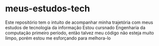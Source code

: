 # meus-estudos-tech
Este repositório tem o intuito de acompanhar minha trajetória com meus estudos de tecnologia da informação
Estou cursnado Engenharia da computação primeiro período, então talvez meu código não esteja muito limpo, porém estou me esforçando para melhora-lo 
